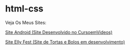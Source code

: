# html-css

Veja Os Meus Sites:

<a href="https://edilsomar.github.io//Site%20Android/index.html">Site Android (Site Desenvolvido no CursoemVideos)</a>

<a href="https://edilsomar.github.io/html-css/Elly-Fest/index.html">Site Elly Fest (Site de Tortas e Bolos em desenvolvimento)</a>